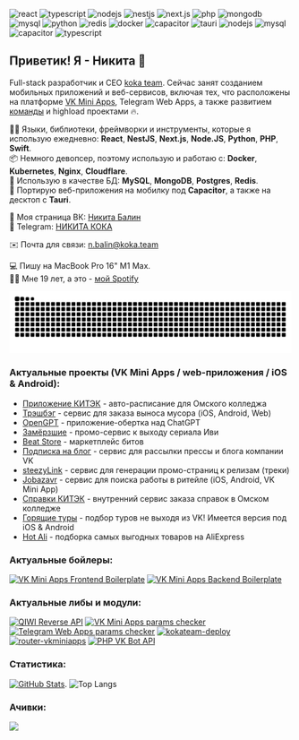 ![react](https://img.shields.io/badge/-React-blueviolet)
![typescript](https://img.shields.io/badge/-TypeScript-red)
![nodejs](https://img.shields.io/badge/-NodeJS-informational)
![nestjs](https://img.shields.io/badge/-NestJS-green)
![next.js](https://img.shields.io/badge/-Next.js-informational)
![php](https://img.shields.io/badge/-PHP-red)
![mongodb](https://img.shields.io/badge/-MongoDB-blueviolet)
![mysql](https://img.shields.io/badge/-MySQL-success)
![python](https://img.shields.io/badge/-Python-yellow)
![redis](https://img.shields.io/badge/-Redis-orange)
![docker](https://img.shields.io/badge/-Docker-informational)
![capacitor](https://img.shields.io/badge/-Capacitor-blueviolet)
![tauri](https://img.shields.io/badge/-Tauri-red)
![nodejs](https://img.shields.io/badge/-Swift-informational)
![mysql](https://img.shields.io/badge/-Kubernetes-success)
![capacitor](https://img.shields.io/badge/-Nginx-blueviolet)
![typescript](https://img.shields.io/badge/-Cloudflare-red)

## Приветик! Я - Никита 👋 
Full-stack разработчик и СЕО [koka team](https://vk.com/kokateam). Сейчас занят созданием мобильных приложений и веб-сервисов, включая тех, что расположены на платформе [VK Mini Apps](https://vk.com/services), Telegram Web Apps, а также развитием [команды](https://vk.com/kokateam) и highload проектами 🔥.

🧑‍💻 Языки, библиотеки, фреймворки и инструменты, которые я использую ежедневно: **React**, **NestJS**, **Next.js**, **Node.JS**, **Python**, **PHP**, **Swift**.  
📦 Немного девопсер, поэтому использую и работаю с: **Docker**, **Kubernetes**, **Nginx**, **Cloudflare**.  
🔧 Использую в качестве БД: **MySQL**, **MongoDB**, **Postgres**, **Redis**.  
📱 Портирую веб-приложения на мобилку под **Capacitor**, а также на десктоп с **Tauri**.  

👋 Моя страница ВК: [Никита Балин](https://vk.com/this.state.developer)  
💬 Telegram: [НИКИТА КОКА](https://t.me/lukasandreano)

✉️ Почта для связи: [n.balin@koka.team](mailto:n.balin@koka.team)

💻 Пишу на MacBook Pro 16" M1 Max.  
💁‍♂️ Мне 19 лет, а это - [мой Spotify](https://open.spotify.com/user/31w5c2xgrwhcwi7fuc3r3fczhlqm?si=496508d5db224dd8)

![Snake animation](https://github.com/lukasandreano/lukasandreano/blob/output/github-snake.svg)

### Актуальные проекты (VK Mini Apps / web-приложения / iOS & Android):
* [Приложение КИТЭК](https://app.omsktec.ru) - авто-расписание для Омского колледжа
* [Трэшбэг](https://trash-bag.ru/) - сервис для заказа выноса мусора (iOS, Android, Web)
* [OpenGPT](https://vk.com/opengpt_app) - приложение-обертка над ChatGPT
* [Замёрзшие](https://vk.com/app51485574) - промо-сервис к выходу сериала Иви
* [Beat Store](https://vk.com/beatstores) - маркетплейс битов
* [Подписка на блог](https://vk.com/app8154914) - сервис для рассылки прессы и блога компании VK
* [steezyLink](https://vk.com/app8173597) - сервис для генерации промо-страниц к релизам (треки)
* [Jobazavr](https://jobazavr.ru/) - сервис для поиска работы в ритейле (iOS, Android, VK Mini App)
* [Справки КИТЭК](https://certificates.omsktec.ru) - внутренний сервис заказа справок в Омском колледже
* [Горящие туры](https://vk.com/toursapp) - подбор туров не выходя из VK! Имеется версия под iOS & Android
* [Hot Ali](https://vk.com/app8154948) - подборка самых выгодных товаров на AliExpress

### Актуальные бойлеры:
[![VK Mini Apps Frontend Boilerplate](https://github-readme-stats.vercel.app/api/pin/?username=lukasandreano&repo=vkma-boilerplate)](https://github.com/lukasandreano/vkma-boilerplate)
[![VK Mini Apps Backend Boilerplate](https://github-readme-stats.vercel.app/api/pin/?username=lukasandreano&repo=vkma-backend-boilerplate)](https://github.com/lukasandreano/vkma-backend-boilerplate)

### Актуальные либы и модули:
[![QIWI Reverse API](https://github-readme-stats.vercel.app/api/pin/?username=lukasandreano&repo=qiwi-reverse-api)](https://github.com/lukasandreano/qiwi-reverse-api)
[![VK Mini Apps params checker](https://github-readme-stats.vercel.app/api/pin/?username=lukasandreano&repo=vkminiapps-params-checker)](https://github.com/lukasandreano/vkminiapps-params-checker)
[![Telegram Web Apps params checker](https://github-readme-stats.vercel.app/api/pin/?username=lukasandreano&repo=tgwa-params-checker)](https://github.com/lukasandreano/tgwa-params-checker)
[![kokateam-deploy](https://github-readme-stats.vercel.app/api/pin/?username=lukasandreano&repo=kokateam-deploy)](https://github.com/lukasandreano/kokateam-deploy)
[![router-vkminiapps](https://github-readme-stats.vercel.app/api/pin/?username=kokateam&repo=router-vkminiapps)](https://github.com/kokateam/router-vkminiapps)
[![PHP VK Bot API](https://github-readme-stats.vercel.app/api/pin/?username=lukasandreano&repo=VKBotAPI)](https://github.com/lukasandreano/VKBotAPI)
  
### Статистика:
[![GitHub Stats](https://github-readme-stats.vercel.app/api?username=lukasandreano&count_private=true&show_icons=true&theme=default)](https://github.com/anuraghazra/github-readme-stats).
![Top Langs](https://github-readme-stats.vercel.app/api/top-langs/?username=lukasandreano&layout=compact)

### Ачивки:
![](https://github-profile-trophy.vercel.app/?username=lukasandreano&theme=radical&no-frame=false&no-bg=true&margin-w=4)
